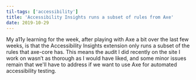 ```yaml
---
til-tags: ['accessibility']
title: 'Accessibility Insights runs a subset of rules from Axe'
date: 2019-10-29
---
```


My a11y learning for the week, after playing with Axe a bit over the last few weeks, is that the Accessibility Insights extension only runs a subset of the rules that axe-core has. This means the audit I did recently on the site I work on wasn’t as thorough as I would have liked, and some minor issues remain that we'll have to address if we want to use Axe for automated accessibility testing.
